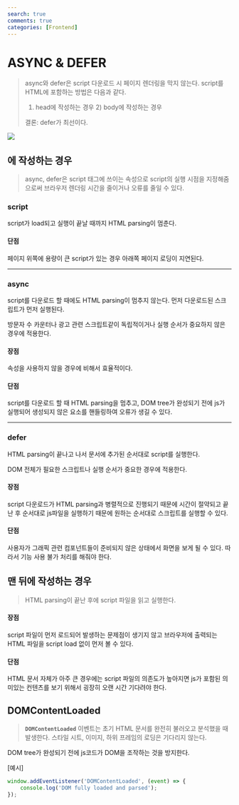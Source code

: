```yaml
---
search: true
comments: true
categories: [Frontend]
---
```


# ASYNC & DEFER

> async와 defer은 script 다운로드 시 페이지 렌더링을 막지 않는다. script를 HTML에 포함하는 방법은 다음과 같다.
>
> 1) head에 작성하는 경우 2) body에 작성하는 경우
>
> 결론: defer가 최선이다.



![](https://i.stack.imgur.com/OovG7.png)



## <head>에 작성하는 경우

> async, defer은 script 태그에 쓰이는 속성으로 script의 실행 시점을 지정해줌으로써 브라우저 렌더링 시간을 줄이거나 오류를 줄일 수 있다.

### script

script가 load되고 실행이 끝날 때까지 HTML parsing이 멈춘다.

#### 단점

페이지 위쪽에 용량이 큰 script가 있는 경우 아래쪽 페이지 로딩이 지연된다.

---

### async

script를 다운로드 할 때에도 HTML parsing이 멈추지 않는다. 먼저 다운로드된 스크립트가 먼저 실행된다.

방문자 수 카운터나 광고 관련 스크립트같이 독립적이거나 실행 순서가 중요하지 않은 경우에 적용한다.

#### 장점

속성을 사용하지 않을 경우에 비해서 효율적이다.

#### 단점

script를 다운로드 할 때 HTML parsing을 멈추고, DOM tree가 완성되기 전에 js가 실행되어 생성되지 않은 요소를 핸들링하여 오류가 생길 수 있다.

---

### defer

HTML parsing이 끝나고 나서 문서에 추가된 순서대로 script를 실행한다. 

DOM 전체가 필요한 스크립트나 실행 순서가 중요한 경우에 적용한다.

#### 장점

script 다운로드가 HTML parsing과 병렬적으로 진행되기 때문에 시간이 절약되고 끝난 후 순서대로 js파일을 실행하기 때문에 원하는 순서대로 스크립트를 실행할 수 있다.

#### 단점

사용자가 그래픽 관련 컴포넌트들이 준비되지 않은 상태에서 화면을 보게 될 수 있다. 따라서 기능 사용 불가 처리를 해줘야 한다. 



## <body> 맨 뒤에 작성하는 경우

> HTML parsing이 끝난 후에 script 파일을 읽고 실행한다.

#### 장점

script 파일이 먼저 로드되어 발생하는 문제점이 생기지 않고 브라우저에 출력되는 HTML 파일을 script load 없이 먼저 볼 수 있다.

#### 단점

HTML 문서 자체가 아주 큰 경우에는 script 파일의 의존도가 높아지면 js가 포함된 의미있는 컨텐츠를 보기 위해서 굉장히 오랜 시간 기다려야 한다.



## DOMContentLoaded

> **`DOMContentLoaded`** 이벤트는 초기 HTML 문서를 완전히 불러오고 분석했을 때 발생한다. 스타일 시트, 이미지, 하위 프레임의 로딩은 기다리지 않는다.

DOM tree가 완성되기 전에 js코드가 DOM을 조작하는 것을 방지한다.

[예시]

````js
window.addEventListener('DOMContentLoaded', (event) => {
    console.log('DOM fully loaded and parsed');
});
````


